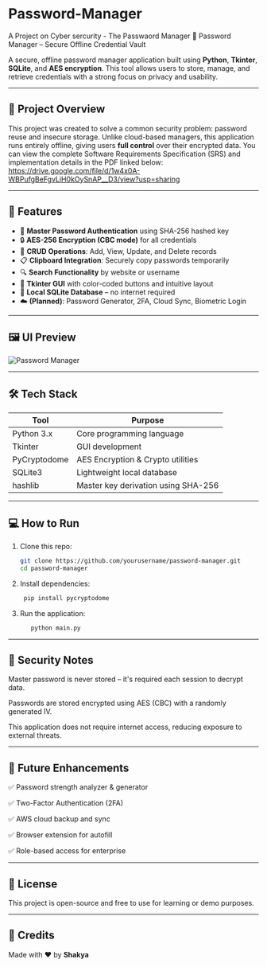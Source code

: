 # Password-Manager
A Project on Cyber sercurity - The Passwaord Manager
 🔐 Password Manager – Secure Offline Credential Vault

A secure, offline password manager application built using **Python**, **Tkinter**, **SQLite**, and **AES encryption**. This tool allows users to store, manage, and retrieve credentials with a strong focus on privacy and usability.

---

## 🧠 Project Overview

This project was created to solve a common security problem: password reuse and insecure storage. Unlike cloud-based managers, this application runs entirely offline, giving users **full control** over their encrypted data.
You can view the complete Software Requirements Specification (SRS) and implementation details in the PDF linked below:
https://drive.google.com/file/d/1w4x0A-WBPufgBeFgvLiH0kOySnAP__D3/view?usp=sharing

---

## 📌 Features

- 🔑 **Master Password Authentication** using SHA-256 hashed key
- 🔒 **AES-256 Encryption (CBC mode)** for all credentials
- 🧩 **CRUD Operations**: Add, View, Update, and Delete records
- 📋 **Clipboard Integration**: Securely copy passwords temporarily
- 🔍 **Search Functionality** by website or username
- 🎨 **Tkinter GUI** with color-coded buttons and intuitive layout
- 💾 **Local SQLite Database** – no internet required
- ☁️ **(Planned)**: Password Generator, 2FA, Cloud Sync, Biometric Login

---

## 🖼️ UI Preview

![Password Manager](https://github.com/user-attachments/assets/0b7ac461-5492-4807-96ba-20cf67d461b3)

---

## 🛠️ Tech Stack

| Tool | Purpose |
|------|---------|
| Python 3.x | Core programming language |
| Tkinter | GUI development |
| PyCryptodome | AES Encryption & Crypto utilities |
| SQLite3 | Lightweight local database |
| hashlib | Master key derivation using SHA-256 |

---

## 💻 How to Run

1. Clone this repo:
   ```bash
   git clone https://github.com/yourusername/password-manager.git
   cd password-manager

2. Install dependencies:
   ```bash
    pip install pycryptodome
3. Run the application:
   ```bash  
      python main.py

---

## 🔐 Security Notes
Master password is never stored – it's required each session to decrypt data.

Passwords are stored encrypted using AES (CBC) with a randomly generated IV.

This application does not require internet access, reducing exposure to external threats.

---

## 🚀 Future Enhancements
✅ Password strength analyzer & generator

✅ Two-Factor Authentication (2FA)

✅ AWS cloud backup and sync

✅ Browser extension for autofill

✅ Role-based access for enterprise

---

## 📜 License

This project is open-source and free to use for learning or demo purposes.

---

## 👏 Credits

Made with ❤️ by **Shakya**  
